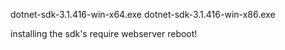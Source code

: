 dotnet-sdk-3.1.416-win-x64.exe
dotnet-sdk-3.1.416-win-x86.exe

installing the sdk's require webserver reboot!
